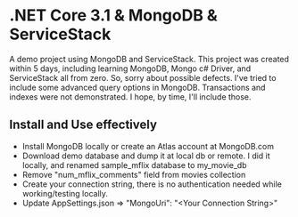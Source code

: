 # .NET Core 3.1 & MongoDB & ServiceStack

A demo project using MongoDB and ServiceStack. This project was created within 5 days, including learning MongoDB, Mongo c# Driver, and ServiceStack all from zero. So, sorry about possible defects. I've tried to include some advanced query options in MongoDB. Transactions and indexes were not demonstrated. I hope, by time, I'll include those.

## Install and Use effectively
 - Install MongoDB locally or create an Atlas account at MongoDB.com
 - Download demo database and dump it at local db or remote. I did it locally, and renamed sample_mflix database to my_movie_db
 - Remove "num_mflix_comments" field from movies collection
 - Create your connection string, there is no authentication needed while working/testing locally.
 - Update AppSettings.json => "MongoUri": "&lt;Your Connection String&gt;"

 
